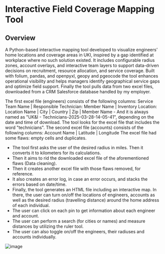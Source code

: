 # Interactive Field Coverage Mapping Tool
## Overview
A Python-based interactive mapping tool developed to visualize engineers’ home locations and coverage areas in UKI, inspired by a gap identified at workplace where no such solution existed. It includes configurable radius zones, account overlays, and interactive team layers to support data-driven decisions on recruitment, resource allocation, and service coverage. 
Built with folium, pandas, and openpyxl, geopy and pgeocode the tool enhances operational visibility and helps managers identify geographical service gaps and optimize field support.
Finally the tool pulls data from two excel files, downloaded from a CRM Salesforce database handled by my employer.

The first excel file (engineers) consists of the following columns: Service Team Name | Responsible Technician: Member Name	| Inventory Location: Location Name |	City | Country | Zip | Member Name - And it is always named as "UK&I - Technicians-2025-03-28-14-05-41", depending on the date and time of download. The tool looks for the excel file that includes the word "technicians". The second excel file (accounts) consists of the following columns: Account Name | Latitude | Longitude
The excel file had some flaws: empty cells and duplicates.
- The tool first asks the user of the desired radius in miles. Then it converts it to kilometers for its calculations.
- Then it aims to rid the downloaded excel file of the aforementioned flaws (Data cleaning).
- Then it creates another excel file with those flaws removed, for reference.
- It also creates an error log, in case an error occurs, and stacks the errors based on date/time.
- Finally, the tool generates an HTML file including an interactive map. In there, the user can turn on/off the locations of engineers, accounts as well as the desired radius (travelling distance) around the home address of each individual.
- The user can click on each pin to get information about each engineer and account.
- The user can perform a search (for cities or names) and measure distances by utilizing the ruler tool.
- The user can also toggle on/off the engineers, their radiuses and accounts individually.
  
![image](https://github.com/user-attachments/assets/824ef84e-274c-4bdd-8de8-999c4814ad39)

